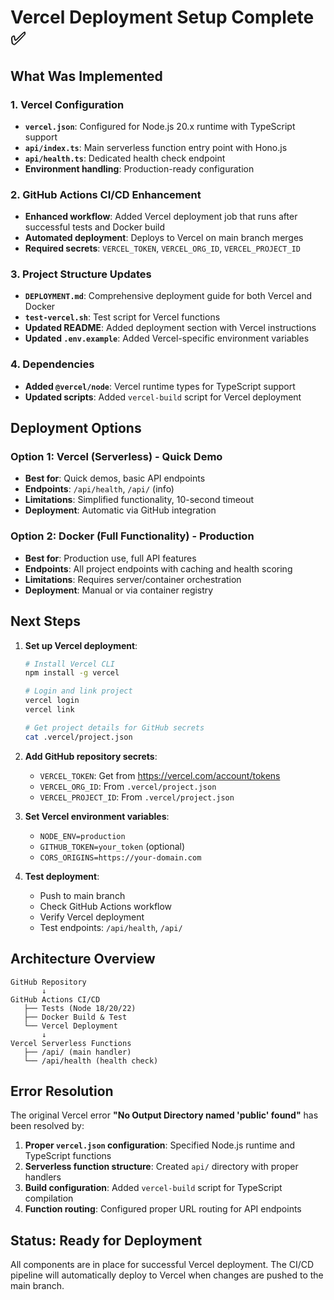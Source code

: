 # Vercel Deployment Setup Complete ✅

## What Was Implemented

### 1. Vercel Configuration

- **`vercel.json`**: Configured for Node.js 20.x runtime with TypeScript support
- **`api/index.ts`**: Main serverless function entry point with Hono.js
- **`api/health.ts`**: Dedicated health check endpoint
- **Environment handling**: Production-ready configuration

### 2. GitHub Actions CI/CD Enhancement

- **Enhanced workflow**: Added Vercel deployment job that runs after successful tests and Docker build
- **Automated deployment**: Deploys to Vercel on main branch merges
- **Required secrets**: `VERCEL_TOKEN`, `VERCEL_ORG_ID`, `VERCEL_PROJECT_ID`

### 3. Project Structure Updates

- **`DEPLOYMENT.md`**: Comprehensive deployment guide for both Vercel and Docker
- **`test-vercel.sh`**: Test script for Vercel functions
- **Updated README**: Added deployment section with Vercel instructions
- **Updated `.env.example`**: Added Vercel-specific environment variables

### 4. Dependencies

- **Added `@vercel/node`**: Vercel runtime types for TypeScript support
- **Updated scripts**: Added `vercel-build` script for Vercel deployment

## Deployment Options

### Option 1: Vercel (Serverless) - Quick Demo

- **Best for**: Quick demos, basic API endpoints
- **Endpoints**: `/api/health`, `/api/` (info)
- **Limitations**: Simplified functionality, 10-second timeout
- **Deployment**: Automatic via GitHub integration

### Option 2: Docker (Full Functionality) - Production

- **Best for**: Production use, full API features
- **Endpoints**: All project endpoints with caching and health scoring
- **Limitations**: Requires server/container orchestration
- **Deployment**: Manual or via container registry

## Next Steps

1. **Set up Vercel deployment**:

   ```bash
   # Install Vercel CLI
   npm install -g vercel
   
   # Login and link project
   vercel login
   vercel link
   
   # Get project details for GitHub secrets
   cat .vercel/project.json
   ```

2. **Add GitHub repository secrets**:
   - `VERCEL_TOKEN`: Get from <https://vercel.com/account/tokens>
   - `VERCEL_ORG_ID`: From `.vercel/project.json`
   - `VERCEL_PROJECT_ID`: From `.vercel/project.json`

3. **Set Vercel environment variables**:
   - `NODE_ENV=production`
   - `GITHUB_TOKEN=your_token` (optional)
   - `CORS_ORIGINS=https://your-domain.com`

4. **Test deployment**:
   - Push to main branch
   - Check GitHub Actions workflow
   - Verify Vercel deployment
   - Test endpoints: `/api/health`, `/api/`

## Architecture Overview

```
GitHub Repository
       ↓
GitHub Actions CI/CD
   ├── Tests (Node 18/20/22)
   ├── Docker Build & Test
   └── Vercel Deployment
       ↓
Vercel Serverless Functions
   ├── /api/ (main handler)
   └── /api/health (health check)
```

## Error Resolution

The original Vercel error **"No Output Directory named 'public' found"** has been resolved by:

1. **Proper `vercel.json` configuration**: Specified Node.js runtime and TypeScript functions
2. **Serverless function structure**: Created `api/` directory with proper handlers
3. **Build configuration**: Added `vercel-build` script for TypeScript compilation
4. **Function routing**: Configured proper URL routing for API endpoints

## Status: Ready for Deployment

All components are in place for successful Vercel deployment. The CI/CD pipeline will automatically deploy to Vercel when changes are pushed to the main branch.
